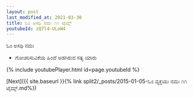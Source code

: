 ```yaml
---
layout: post
last_modified_at: 2021-03-30
title: ಓಂ ಅಸಥಿ ನಮಃ ೧೧ ಟೈಮ್ಸ್
youtubeId: zQ7l4-ULoW4
---
```

 
 
 ಓಂ ಅಸಥಿ ನಮಃ  
 
 -  ಗೋಚರಿಸುವಿಕೆಯ ಹಿಂದೆ ಅಡಗಿರುವ ಸತ್ಯ ಯಾರು 
 
  
 
  
 
 
 
 
 
 


{% include youtubePlayer.html id=page.youtubeId %}
 
[Next]({{ site.baseurl }}{% link  split2/_posts/2015-01-05-ಓಂ ವ್ಯಕ್ತಯಃ ನಮಃ ೧೧ ಟೈಮ್ಸ್.md%})
 
